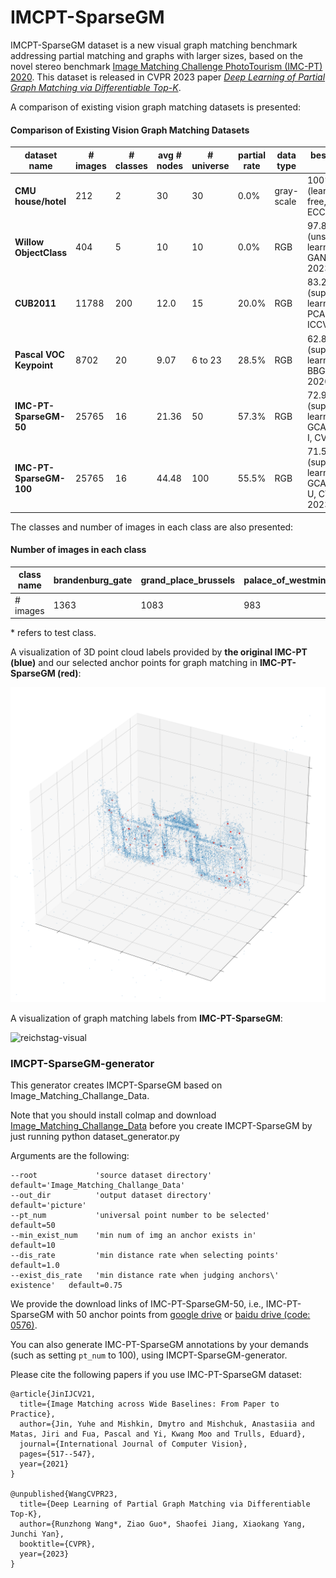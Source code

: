 # IMCPT-SparseGM

IMCPT-SparseGM dataset is a new visual graph matching benchmark addressing partial matching and graphs with larger sizes, based on the novel stereo benchmark [Image Matching Challenge PhotoTourism  (IMC-PT)  2020](https://www.cs.ubc.ca/research/image-matching-challenge/2020/). This dataset is released in CVPR 2023 paper [*Deep Learning of Partial Graph Matching via Differentiable Top-K*](https://openreview.net/forum?id=4OoXQPGd1s).

A comparison of existing vision graph matching datasets is presented:

#### Comparison of Existing Vision Graph Matching Datasets

| **dataset name**        | **# images** | **# classes** | **avg # nodes** | **# universe** | **partial rate** | **data type** | best-known f1                                       |
| ----------------------- | ------------ | ------------- | --------------- | -------------- | ---------------- | ------------- | --------------------------------------------------- |
| **CMU house/hotel**     | 212          | 2             | 30              | 30             | 0.0%             | gray-scale    | 100% (learning-free, RRWM, ECCV 2012)               |
| **Willow ObjectClass**  | 404          | 5             | 10              | 10             | 0.0%             | RGB           | 97.8% (unsupervised learning, GANN, PAMI 2023)      |
| **CUB2011**             | 11788        | 200           | 12.0            | 15             | 20.0%            | RGB           | 83.2% (supervised learning, PCA-GM, ICCV 2019)      |
| **Pascal VOC Keypoint** | 8702         | 20            | 9.07            | 6 to 23        | 28.5%            | RGB           | 62.8% (supervised learning, BBGM, ECCV 2020)        |
| **IMC-PT-SparseGM-50**  | 25765        | 16            | 21.36           | 50             | 57.3%            | RGB           | 72.9% (supervised learning, GCAN-AFAT-I, CVPR 2023) |
| **IMC-PT-SparseGM-100** | 25765        | 16            | 44.48           | 100            | 55.5%            | RGB           | 71.5%(supervised learning, GCAN-AFAT-U, CVPR 2023)  |

The classes and number of images in each class are also presented:

#### Number of images in each class

| class name | brandenburg\_gate | grand\_place\_brussels | palace\_of\_westminster | reichstag* | taj\_mahal | westminster\_abbey | buckingham\_palace | hagia\_sophia\_interior | pantheon\_exterior | sacre\_coeur* | temple\_nara\_japan | colosseum\_exterior | notre\_dame\_front\_facade | prague\_old\_town\_square | st\_peters\_square* | trevi\_fountain |
| ---------- | ----------------- | ---------------------- | ----------------------- | ---------- | ---------- | ------------------ | ------------------ | ----------------------- | ------------------ | ------------- | ------------------- | ------------------- | -------------------------- | ------------------------- | ------------------- | --------------- |
| # images   | 1363              | 1083                   | 983                     | 75         | 1312       | 1061               | 1676               | 889                     | 1401               | 1179          | 904                 | 2063                | 3765                       | 2316                      | 2504                | 3191            |

\* refers to test class.



A visualization of 3D point cloud labels provided by **the original IMC-PT (blue)** and our selected anchor points for graph matching in **IMC-PT-SparseGM (red)**:

![reichstag-3D-selected](./dataset_imgs/reichstag-3D-selected.png)

A visualization of graph matching labels from **IMC-PT-SparseGM**:

![reichstag-visual](./dataset_imgs/reichstag-visual.png)



### IMCPT-SparseGM-generator

This generator creates IMCPT-SparseGM based on Image_Matching_Challange_Data.

Note that you should install colmap and download [Image_Matching_Challange_Data](https://www.cs.ubc.ca/~kmyi/imw2020/data.html) before you create IMCPT-SparseGM by just running 
    python dataset_generator.py

Arguments are the following:

    --root             'source dataset directory'                             default='Image_Matching_Challange_Data'
    --out_dir          'output dataset directory'                             default='picture'
    --pt_num           'universal point number to be selected'                default=50
    --min_exist_num    'min num of img an anchor exists in'                   default=10
    --dis_rate         'min distance rate when selecting points'              default=1.0
    --exist_dis_rate   'min distance rate when judging anchors\' existence'   default=0.75

We provide the download links of IMC-PT-SparseGM-50, i.e., IMC-PT-SparseGM with 50 anchor points from [google drive](https://drive.google.com/file/d/1Po9pRMWXTqKK2ABPpVmkcsOq-6K_2v-B/view?usp=sharing) or [baidu drive (code: 0576)](https://pan.baidu.com/s/1hlJdIFp4rkiz1Y-gztyHIw).

You can also generate IMC-PT-SparseGM annotations by your demands (such as setting ``pt_num`` to 100), using IMCPT-SparseGM-generator.



Please cite the following papers if you use IMC-PT-SparseGM dataset:

```
@article{JinIJCV21,
  title={Image Matching across Wide Baselines: From Paper to Practice},
  author={Jin, Yuhe and Mishkin, Dmytro and Mishchuk, Anastasiia and Matas, Jiri and Fua, Pascal and Yi, Kwang Moo and Trulls, Eduard},
  journal={International Journal of Computer Vision},
  pages={517--547},
  year={2021}
}

@unpublished{WangCVPR23,
  title={Deep Learning of Partial Graph Matching via Differentiable Top-K},
  author={Runzhong Wang*, Ziao Guo*, Shaofei Jiang, Xiaokang Yang, Junchi Yan},
  booktitle={CVPR},
  year={2023}
}
```
